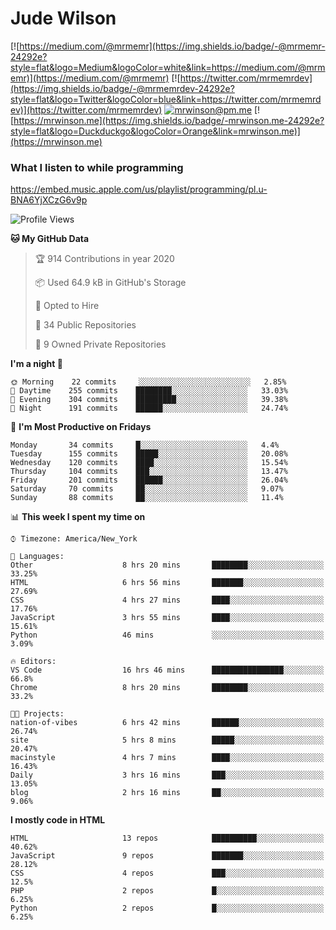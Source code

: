 # Jude Wilson
[![https://medium.com/@mrmemr](https://img.shields.io/badge/-@mrmemr-24292e?style=flat&logo=Medium&logoColor=white&link=https://medium.com/@mrmemr)](https://medium.com/@mrmemr)
[![https://twitter.com/mrmemrdev](https://img.shields.io/badge/-@mrmemrdev-24292e?style=flat&logo=Twitter&logoColor=blue&link=https://twitter.com/mrmemrdev)](https://twitter.com/mrmemrdev)
[![mrwinson@pm.me](https://img.shields.io/badge/-mrwinson@pm.me-24292e?style=flat&logo=ProtonMail&logoColor=Grey&link=mailto:mrwinson@pm.me)](mailto:mrwinson@pm.me)
[![https://mrwinson.me](https://img.shields.io/badge/-mrwinson.me-24292e?style=flat&logo=Duckduckgo&logoColor=Orange&link=mrwinson.me)](https://mrwinson.me) 

### What I listen to while programming
https://embed.music.apple.com/us/playlist/programming/pl.u-BNA6YjXCzG6v9p

<!--START_SECTION:waka-->
![Profile Views](http://img.shields.io/badge/Profile%20Views-22-blue)

**🐱 My GitHub Data** 

> 🏆 914 Contributions in year 2020
 > 
> 📦 Used 64.9 kB in GitHub's Storage 
 > 
> 💼 Opted to Hire
 > 
> 📜 34 Public Repositories 
 > 
> 🔑 9 Owned Private Repositories 

**I'm a night 🦉** 

```text
🌞 Morning    22 commits     ░░░░░░░░░░░░░░░░░░░░░░░░░   2.85% 
🌆 Daytime    255 commits    ████████░░░░░░░░░░░░░░░░░   33.03% 
🌃 Evening    304 commits    █████████░░░░░░░░░░░░░░░░   39.38% 
🌙 Night      191 commits    ██████░░░░░░░░░░░░░░░░░░░   24.74%

```
📅 **I'm Most Productive on Fridays** 

```text
Monday       34 commits     █░░░░░░░░░░░░░░░░░░░░░░░░   4.4% 
Tuesday      155 commits    █████░░░░░░░░░░░░░░░░░░░░   20.08% 
Wednesday    120 commits    ████░░░░░░░░░░░░░░░░░░░░░   15.54% 
Thursday     104 commits    ███░░░░░░░░░░░░░░░░░░░░░░   13.47% 
Friday       201 commits    ██████░░░░░░░░░░░░░░░░░░░   26.04% 
Saturday     70 commits     ██░░░░░░░░░░░░░░░░░░░░░░░   9.07% 
Sunday       88 commits     ██░░░░░░░░░░░░░░░░░░░░░░░   11.4%

```


📊 **This week I spent my time on** 

```text
⌚︎ Timezone: America/New_York

💬 Languages: 
Other                    8 hrs 20 mins       ████████░░░░░░░░░░░░░░░░░   33.25% 
HTML                     6 hrs 56 mins       ███████░░░░░░░░░░░░░░░░░░   27.69% 
CSS                      4 hrs 27 mins       ████░░░░░░░░░░░░░░░░░░░░░   17.76% 
JavaScript               3 hrs 55 mins       ████░░░░░░░░░░░░░░░░░░░░░   15.61% 
Python                   46 mins             ░░░░░░░░░░░░░░░░░░░░░░░░░   3.09%

🔥 Editors: 
VS Code                  16 hrs 46 mins      ████████████████░░░░░░░░░   66.8% 
Chrome                   8 hrs 20 mins       ████████░░░░░░░░░░░░░░░░░   33.2%

🐱‍💻 Projects: 
nation-of-vibes          6 hrs 42 mins       ██████░░░░░░░░░░░░░░░░░░░   26.74% 
site                     5 hrs 8 mins        █████░░░░░░░░░░░░░░░░░░░░   20.47% 
macinstyle               4 hrs 7 mins        ████░░░░░░░░░░░░░░░░░░░░░   16.43% 
Daily                    3 hrs 16 mins       ███░░░░░░░░░░░░░░░░░░░░░░   13.05% 
blog                     2 hrs 16 mins       ██░░░░░░░░░░░░░░░░░░░░░░░   9.06%

```

**I mostly code in HTML** 

```text
HTML                     13 repos            ██████████░░░░░░░░░░░░░░░   40.62% 
JavaScript               9 repos             ███████░░░░░░░░░░░░░░░░░░   28.12% 
CSS                      4 repos             ███░░░░░░░░░░░░░░░░░░░░░░   12.5% 
PHP                      2 repos             █░░░░░░░░░░░░░░░░░░░░░░░░   6.25% 
Python                   2 repos             █░░░░░░░░░░░░░░░░░░░░░░░░   6.25%

```



<!--END_SECTION:waka-->

